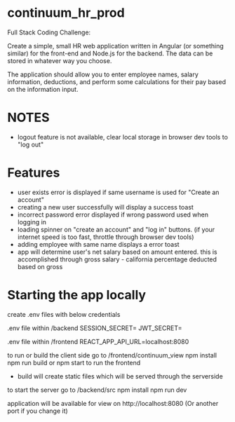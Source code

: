 # continuum_hr_prod

Full Stack Coding Challenge:

Create a simple, small HR web application written in Angular (or something similar) for the
front-end and Node.js for the backend. The data can be stored in whatever way you choose.

The application should allow you to enter employee names, salary information, deductions, and perform some calculations for their pay based on the information input.


# NOTES
- logout feature is not available, clear local storage in browser dev tools to "log out"

# Features
- user exists error is displayed if same username is used for "Create an account"
- creating a new user successfully will display a success toast
- incorrect password error displayed if wrong password used when logging in
- loading spinner on "create an account" and "log in" buttons. (if your internet speed is too fast, throttle through browser dev tools)
- adding employee with same name displays a error toast
- app will determine user's net salary based on amount entered. this is accomplished through gross salary - california percentage deducted based on gross


# Starting the app locally
create .env files with below credentials

.env file within /backend
SESSION_SECRET=
JWT_SECRET=

.env file within /frontend
REACT_APP_API_URL=localhost:8080

to run or build the client side go to /frontend/continuum_view
npm install
npm run build
or
npm start to run the frontend

* build will create static files which will be served through the serverside


to start the server go to /backend/src
npm install
npm run dev

application will be available for view on http://localhost:8080 (Or another port if you change it)